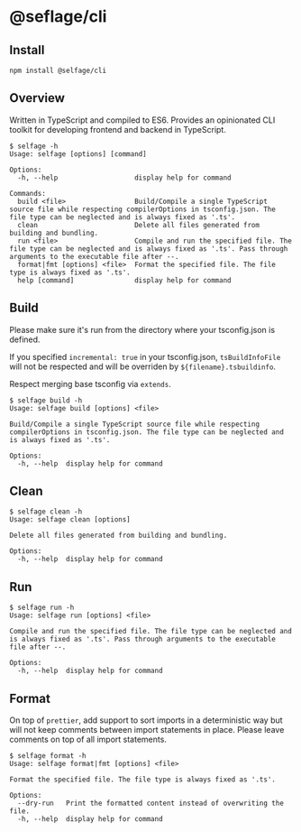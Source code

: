 # @seflage/cli

## Install

`npm install @selfage/cli`

## Overview

Written in TypeScript and compiled to ES6. Provides an opinionated CLI toolkit for developing frontend and backend in TypeScript.

```
$ selfage -h
Usage: selfage [options] [command]

Options:
  -h, --help                   display help for command

Commands:
  build <file>                 Build/Compile a single TypeScript source file while respecting compilerOptions in tsconfig.json. The file type can be neglected and is always fixed as '.ts'.
  clean                        Delete all files generated from building and bundling.
  run <file>                   Compile and run the specified file. The file type can be neglected and is always fixed as '.ts'. Pass through arguments to the executable file after --.
  format|fmt [options] <file>  Format the specified file. The file type is always fixed as '.ts'.
  help [command]               display help for command
```

## Build

Please make sure it's run from the directory where your tsconfig.json is defined.

If you specified `incremental: true` in your tsconfig.json, `tsBuildInfoFile` will not be respected and will be overriden by `${filename}.tsbuildinfo`.

Respect merging base tsconfig via `extends`.

```
$ selfage build -h
Usage: selfage build [options] <file>

Build/Compile a single TypeScript source file while respecting compilerOptions in tsconfig.json. The file type can be neglected and is always fixed as '.ts'.

Options:
  -h, --help  display help for command
```

## Clean

```
$ selfage clean -h
Usage: selfage clean [options]

Delete all files generated from building and bundling.

Options:
  -h, --help  display help for command
```

## Run

```
$ selfage run -h
Usage: selfage run [options] <file>

Compile and run the specified file. The file type can be neglected and is always fixed as '.ts'. Pass through arguments to the executable file after --.

Options:
  -h, --help  display help for command
```

## Format

On top of `prettier`, add support to sort imports in a deterministic way but will not keep comments between import statements in place. Please leave comments on top of all import statements.

```
$ selfage format -h
Usage: selfage format|fmt [options] <file>

Format the specified file. The file type is always fixed as '.ts'.

Options:
  --dry-run   Print the formatted content instead of overwriting the file.
  -h, --help  display help for command
```
